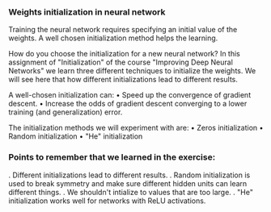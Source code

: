 ### Weights initialization in neural network

Training the neural network requires specifying an initial value of the weights. A well chosen initialization method helps the learning.

How do you choose the initialization for a new neural network? In this assignment of "Initialization" of the course "Improving Deep Neural Networks" we learn three different techniques to initialize the weights. We will see here that how different initializations lead to different results.

A well-chosen initialization can:
  •	Speed up the convergence of gradient descent.
  •	Increase the odds of gradient descent converging to a lower training (and generalization) error.

The initialization methods we will experiment with are:
  •	Zeros initialization
  •	Random initialization
  •	"He" initialization

### Points to remember that we learned in the exercise:

  . Different initializations lead to different results.
  . Random initialization is used to break symmetry and make sure different hidden units can learn different things.
  . We shouldn't intialize to values that are too large.
  . "He" initialization works well for networks with ReLU activations.
  
